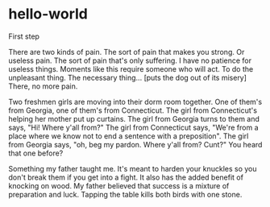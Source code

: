 # hello-world
First step

There are two kinds of pain. The sort of pain that makes you strong. Or useless pain. The sort of pain that's only suffering. I have no patience for useless things. Moments like this require someone who will act. To do the unpleasant thing. The necessary thing... [puts the dog out of its misery] There, no more pain.

Two freshmen girls are moving into their dorm room together. One of them's from Georgia, one of them's from Connecticut. The girl from Connecticut's helping her mother put up curtains. The girl from Georgia turns to them and says, "Hi! Where y'all from?" The girl from Connecticut says, "We're from a place where we know not to end a sentence with a preposition". The girl from Georgia says, "oh, beg my pardon. Where y'all from? Cunt?" You heard that one before?

Something my father taught me. It's meant to harden your knuckles so you don't break them if you get into a fight. It also has the added benefit of knocking on wood. My father believed that success is a mixture of preparation and luck. Tapping the table kills both birds with one stone.
